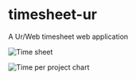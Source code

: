# timesheet-ur
A Ur/Web timesheet web application

![Time sheet](https://snag.gy/53aHjJ.jpg)

![Time per project chart](https://snag.gy/QZJo3B.jpg)